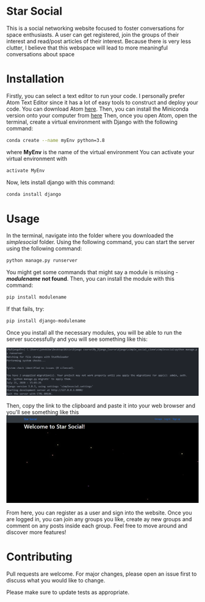 # Star Social
This is a social networking website focused to foster conversations for space enthusiasts. A user can get registered, join the groups of their interest and read/post articles of their interest. Because there is very less clutter, I believe that this webspace will lead to more meaningful conversations about space

# Installation
Firstly, you can select a text editor to run your code. I personally prefer Atom Text Editor since it has a lot of easy tools to construct and deploy your code. You can download Atom [here](https://atom.io/).
Then, you can install the Miniconda version onto your computer from [here](https://docs.conda.io/en/latest/miniconda.html)
Then, once you open Atom, open the terminal, create a virtual environment with Django with the following command:
```bash
conda create --name myEnv python=3.8
```
where **MyEnv** is the name of the virtual environment 
You can activate your virtual environment with
```bash
activate MyEnv
```
Now, lets install django with this command:
```bash
conda install django
```

# Usage
In the terminal, navigate into the folder where you downloaded the _simplesocial_ folder. Using the following command, you can start the server using the following command:
```bash
python manage.py runserver
```
You might get some commands that might say a module is missing - **_modulename_ not found**. Then, you can install the module with this command:
```bash
pip install modulename
```
If that fails, try:
```bash
pip install django-modulename
```
Once you install all the necessary modules, you will be able to run the server successfully and you will see something like this:

![runserver](https://github.com/nitinkondiparthi/simplesocial/blob/master/runserver.PNG)

Then, copy the link to the clipboard and paste it into your web browser and you'll see something like this
![homepage](https://github.com/nitinkondiparthi/simplesocial/blob/master/homepage.PNG)

From here, you can register as a user and sign into the website. Once you are logged in, you can join any groups you like, create ay new groups and comment on any posts inside each group. Feel free to move around and discover more features!

# Contributing
Pull requests are welcome. For major changes, please open an issue first to discuss what you would like to change.

Please make sure to update tests as appropriate.
